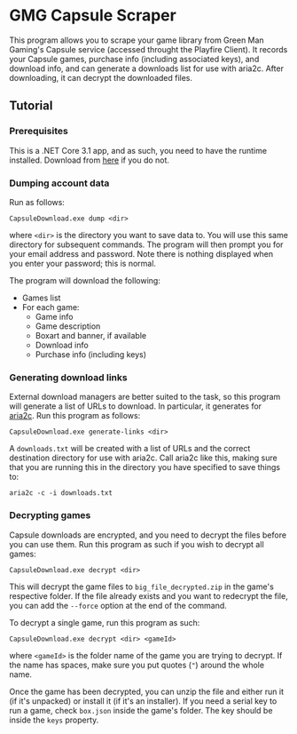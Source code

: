 GMG Capsule Scraper
===================

This program allows you to scrape your game library from Green Man Gaming's
Capsule service (accessed throught the Playfire Client). It records your
Capsule games, purchase info (including associated keys), and download
info, and can generate a downloads list for use with aria2c. After downloading,
it can decrypt the downloaded files.

Tutorial
--------

### Prerequisites

This is a .NET Core 3.1 app, and as such, you need to have the runtime
installed. Download from [here](https://dotnet.microsoft.com/en-us/download/dotnet/3.1)
if you do not.

### Dumping account data

Run as follows:

```
CapsuleDownload.exe dump <dir>
```

where `<dir>` is the directory you want to save data to. You will use this same
directory for subsequent commands. The program will then prompt you for your
email address and password. Note there is nothing displayed when you enter your
password; this is normal.

The program will download the following:
- Games list
- For each game:
  - Game info
  - Game description
  - Boxart and banner, if available
  - Download info
  - Purchase info (including keys)

### Generating download links

External download managers are better suited to the task, so this program
will generate a list of URLs to download. In particular, it generates for
[aria2c](https://aria2.github.io/). Run this program as follows:

```
CapsuleDownload.exe generate-links <dir>
```

A `downloads.txt` will be created with a list of URLs and the correct
destination directory for use with aria2c. Call aria2c like this, making sure
that you are running this in the directory you have specified to save things
to:

```
aria2c -c -i downloads.txt
```

### Decrypting games

Capsule downloads are encrypted, and you need to decrypt the files before you
can use them. Run this program as such if you wish to decrypt all games:

```
CapsuleDownload.exe decrypt <dir>
```

This will decrypt the game files to `big_file_decrypted.zip` in the game's
respective folder. If the file already exists and you want to redecrypt the
file, you can add the `--force` option at the end of the command.

To decrypt a single game, run this program as such:

```
CapsuleDownload.exe decrypt <dir> <gameId>
```

where `<gameId>` is the folder name of the game you are trying to decrypt.
If the name has spaces, make sure you put quotes (`"`) around the whole name.

Once the game has been decrypted, you can unzip the file and either run it
(if it's unpacked) or install it (if it's an installer). If you need a serial
key to run a game, check `box.json` inside the game's folder. The key should
be inside the `keys` property.
